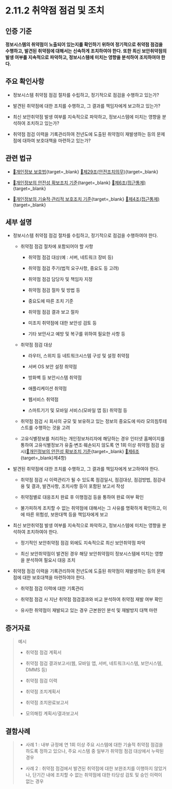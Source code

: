 # 2.11.2 취약점 점검 및 조치

## 인증 기준

**정보시스템의 취약점이 노출되어 있는지를 확인하기 위하여 정기적으로 취약점 점검을 수행하고, 발견된 취약점에 대해서는 신속하게 조치하여야 한다. 또한 최신 보안취약점의 발생 여부를 지속적으로 파악하고, 정보시스템에 미치는 영향을 분석하여 조치하여야 한다.**

## 주요 확인사항

- 정보시스템 취약점 점검 절차를 수립하고, 정기적으로 점검을 수행하고 있는가?

- 발견된 취약점에 대한 조치를 수행하고, 그 결과를 책임자에게 보고하고 있는가?

- 최신 보안취약점 발생 여부를 지속적으로 파악하고, 정보시스템에 미치는 영향을 분석하여 조치하고 있는가?

- 취약점 점검 이력을 기록관리하여 전년도에 도출된 취약점이 재발생하는 등의 문제점에 대하여 보호대책을 마련하고 있는가?

## 관련 법규

- [🔗개인정보 보호법][개인정보 보호법 제29조]{target=_blank} [🔗제29조(안전조치의무)][개인정보 보호법 제29조 부분]{target=_blank}

- [🔗개인정보의 안전성 확보조치 기준][개인정보의 안전성 확보조치 기준 제6조]{target=_blank} [🔗제6조(접근통제)][개인정보의 안전성 확보조치 기준 제6조]{target=_blank}

- [🔗개인정보의 기술적·관리적 보호조치 기준][개인정보의 기술적·관리적 보호조치 기준 제4조]{target=_blank} [🔗제4조(접근통제)][개인정보의 기술적·관리적 보호조치 기준 제4조]{target=_blank}

## 세부 설명

- 정보시스템 취약점 점검 절차를 수립하고, 정기적으로 점검을 수행하여야 한다.

    - 취약점 점검 절차에 포함되어야 할 사항

        - 취약점 점검 대상(예 : 서버, 네트워크 장비 등)

        - 취약점 점검 주기(법적 요구사항, 중요도 등 고려)

        - 취약점 점검 담당자 및 책임자 지정

        - 취약점 점검 절차 및 방법 등

        - 중요도에 따른 조치 기준

        - 취약점 점검 결과 보고 절차

        - 미조치 취약점에 대한 보안성 검토 등

        - 기타 보안사고 예방 및 복구를 위하여 필요한 사항 등

    - 취약점 점검 대상

        - 라우터, 스위치 등 네트워크시스템 구성 및 설정 취약점

        - 서버 OS 보안 설정 취약점

        - 방화벽 등 보안시스템 취약점

        - 애플리케이션 취약점

        - 웹서비스 취약점

        - 스마트기기 및 모바일 서비스(모바일 앱 등) 취약점 등

    - 취약점 점검 시 회사의 규모 및 보유하고 있는 정보의 중요도에 따라 모의침투테스트를 수행하는 것을 고려

    - 고유식별정보를 처리하는 개인정보처리자에 해당하는 경우 인터넷 홈페이지를 통하여 고유식별정보가 유출·변조·훼손되지 않도록 연 1회 이상 취약점 점검 실시([🔗개인정보의 안전성 확보조치 기준][개인정보의 안전성 확보조치 기준 제6조]{target=_blank} [🔗제6조][개인정보의 안전성 확보조치 기준 제6조]{target=_blank}제4항)

- 발견된 취약점에 대한 조치를 수행하고, 그 결과를 책임자에게 보고하여야 한다.

    - 취약점 점검 시 이력관리가 될 수 있도록 점검일시, 점검대상, 점검방법, 점검내용 및 결과, 발견사항, 조치사항 등이 포함된 보고서 작성

    - 취약점별로 대응조치 완료 후 이행점검 등을 통하여 완료 여부 확인

    - 불가피하게 조치할 수 없는 취약점에 대해서는 그 사유를 명확하게 확인하고, 이에 따른 위험성, 보완대책 등을 책임자에게 보고

- 최신 보안취약점 발생 여부를 지속적으로 파악하고, 정보시스템에 미치는 영향을 분석하여 조치하여야 한다.

    - 정기적인 보안취약점 점검 외에도 지속적으로 최신 보안취약점 파악

    - 최신 보안취약점이 발견된 경우 해당 보안취약점이 정보시스템에 미치는 영향을 분석하여 필요시 대응 조치

- 취약점 점검 이력을 기록관리하여 전년도에 도출된 취약점이 재발생하는 등의 문제점에 대한 보호대책을 마련하여야 한다.

    - 취약점 점검 이력에 대한 기록관리

    - 취약점 점검 시 지난 취약점 점검결과와 비교 분석하여 취약점 재발 여부 확인

    - 유사한 취약점이 재발되고 있는 경우 근본원인 분석 및 재발방지 대책 마련

## 증거자료

> 예시
>
> - 취약점 점검 계획서
>
> - 취약점 점검 결과보고서(웹, 모바일 앱, 서버, 네트워크시스템, 보안시스템, DMMS 등)
>
> - 취약점 점검 이력
>
> - 취약점 조치계획서
>
> - 취약점 조치완료보고서
>
> - 모의해킹 계획서/결과보고서

## 결함사례

> - 사례 1 : 내부 규정에 연 1회 이상 주요 시스템에 대한 기술적 취약점 점검을 하도록 정하고 있으나, 주요 시스템 중 일부가 취약점 점검 대상에서 누락된 경우
>
> - 사례 2 : 취약점 점검에서 발견된 취약점에 대한 보완조치를 이행하지 않았거나, 단기간 내에 조치할 수 없는 취약점에 대한 타당성 검토 및 승인 이력이 없는 경우

[개인정보 보호법 제29조]: https://www.law.go.kr/법령/개인정보보호법/(20200805,16930,20200204)/제29조 "개인정보 보호법 제29조"
[개인정보 보호법 제29조 부분]: https://www.law.go.kr/법령/개인정보보호법/제29조 "개인정보 보호법 제29조 부분"

[개인정보의 안전성 확보조치 기준 제6조]: https://www.law.go.kr/행정규칙/(개인정보보호위원회)개인정보의안전성확보조치기준/(2021-2,20210915)/제6조 "개인정보의 안전성 확보조치 기준 제6조"

[개인정보의 기술적·관리적 보호조치 기준 제4조]: https://www.law.go.kr/행정규칙/(개인정보보호위원회)개인정보의기술적·관리적보호조치기준/(2021-3,20210915)/제4조 "개인정보의 기술적·관리적 보호조치 기준 제4조"
